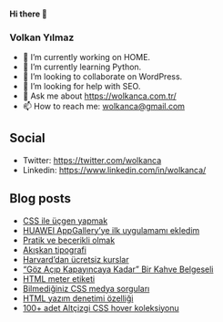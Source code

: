 #### Hi there 👋

### Volkan Yılmaz

- 🔭 I’m currently working on HOME.
- 🌱 I’m currently learning Python.
- 👯 I’m looking to collaborate on WordPress.
- 🤔 I’m looking for help with SEO.
- 💬 Ask me about https://wolkanca.com.tr/
- 📫 How to reach me: wolkanca@gmail.com

## Social
- Twitter: https://twitter.com/wolkanca
- Linkedin: https://www.linkedin.com/in/wolkanca/



## Blog posts
<!-- BLOG-POST-LIST:START -->
- [CSS ile üçgen yapmak](https://wolkanca.com.tr/css-ile-ucgen-yapmak/)
- [HUAWEI AppGallery’ye ilk uygulamamı ekledim](https://wolkanca.com.tr/huawei-appgalleryye-ilk-uygulamami-ekledim/)
- [Pratik ve becerikli olmak](https://wolkanca.com.tr/pratik-ve-becerikli-olmak/)
- [Akışkan tipografi](https://wolkanca.com.tr/akiskan-tipografi/)
- [Harvard’dan ücretsiz kurslar](https://wolkanca.com.tr/harvarddan-ucretsiz-kurslar/)
- [“Göz Açıp Kapayıncaya Kadar” Bir Kahve Belgeseli](https://wolkanca.com.tr/goz-acip-kapayincaya-kadar-bir-kahve-belgeseli/)
- [HTML meter etiketi](https://wolkanca.com.tr/html-meter-etiketi/)
- [Bilmediğiniz CSS medya sorguları](https://wolkanca.com.tr/bilmediginiz-css-medya-sorgulari/)
- [HTML yazım denetimi özelliği](https://wolkanca.com.tr/html-yazim-denetimi-ozelligi/)
- [100+ adet Altçizgi CSS hover koleksiyonu](https://wolkanca.com.tr/100-adet-altcizgi-css-hover-koleksiyonu/)
<!-- BLOG-POST-LIST:END -->
